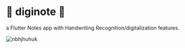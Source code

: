 # 🚧 diginote 🚧

a Flutter Notes app with Handwriting Recognition/digitalization features.

![nbhjhuhuk](https://github.com/omar546/diginote/assets/71936776/bfe71bfa-f85b-4e1c-8296-78e384abebaf)
